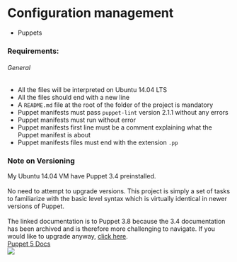 # Configuration management
* Puppets
### Requirements:
###### General

* All the files will be interpreted on Ubuntu 14.04 LTS
* All the files should end with a new line
* A `README.md` file at the root of the folder of the project is mandatory
* Puppet manifests must pass `puppet-lint` version 2.1.1 without any errors
* Puppet manifests must run without error
* Puppet manifests first line must be a comment explaining what the Puppet manifest is about
* Puppet manifests files must end with the extension `.pp`
### Note on Versioning
My Ubuntu 14.04 VM have Puppet 3.4 preinstalled.
<br><br>
No need to attempt to upgrade versions. This project is simply a set of tasks to familiarize with the basic level syntax which is virtually identical in newer versions of Puppet. 
<br><br>
The linked documentation is to Puppet 3.8 because the 3.4 documentation has been archived and is therefore more challenging to navigate. If you would like to upgrade anyway, [click here](https://joachim8675309.medium.com/installing-puppet-5-427ca7a68f02).<br>
[Puppet 5 Docs](https://puppet.com/docs/puppet/5.5/puppet_index.html)<br>
<img src="https://www.holbertonschool.com/holberton-logo.png">


